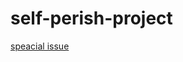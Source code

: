 # self-perish-project

[speacial issue](https://github.com/ynawhocodes/self-perish-project/tree/master/special-issue)
